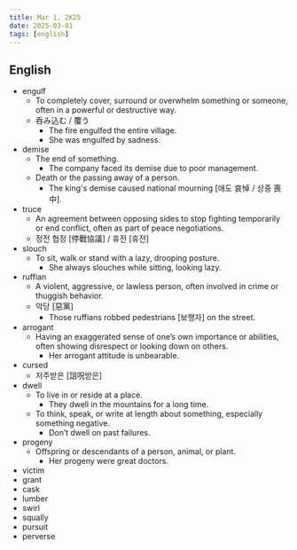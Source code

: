 ```yaml
---
title: Mar 1, 2K25
date: 2025-03-01
tags: [english]
---
```


## English

- engulf
  - To completely cover, surround or overwhelm something or someone, often in a powerful or destructive way.
  - 呑み込む / 覆う
    - The fire engulfed the entire village.
    - She was engulfed by sadness.
- demise
  - The end of something.
    - The company faced its demise due to poor management.
  - Death or the passing away of a person.
    - The king's demise caused national mourning [애도 哀悼 / 상중 喪中].
- truce
  - An agreement between opposing sides to stop fighting temporarily or end conflict, often as part of peace negotiations.
  - 정전 협정 [停戰協議] / 휴전 [휴전]
- slouch
  - To sit, walk or stand with a lazy, drooping posture.
    - She always slouches while sitting, looking lazy.
- ruffian
  - A violent, aggressive, or lawless person, often involved in crime or thuggish behavior.
  - 악당 [惡黨]
    - Those ruffians robbed pedestrians [보행자] on the street.
- arrogant
  - Having an exaggerated sense of one’s own importance or abilities, often showing disrespect or looking down on others.
    - Her arrogant attitude is unbearable.
- cursed
  - 저주받은 [詛呪받은]
- dwell
  - To live in or reside at a place.
    - They dwell in the mountains for a long time.
  - To think, speak, or write at length about something, especially something negative.
    - Don’t dwell on past failures.
- progeny
  - Offspring or descendants of a person, animal, or plant.
    - Her progeny were great doctors.
- victim
- grant
- cask
- lumber
- swirl
- squally
- pursuit
- perverse